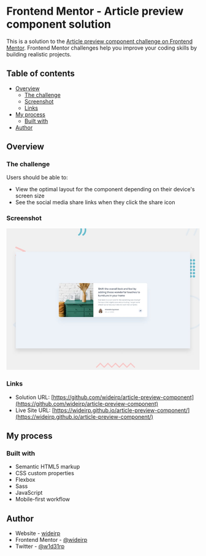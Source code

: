 # Frontend Mentor - Article preview component solution

This is a solution to the [Article preview component challenge on Frontend Mentor](https://www.frontendmentor.io/challenges/article-preview-component-dYBN_pYFT). Frontend Mentor challenges help you improve your coding skills by building realistic projects.

## Table of contents

- [Overview](#overview)
  - [The challenge](#the-challenge)
  - [Screenshot](#screenshot)
  - [Links](#links)
- [My process](#my-process)
  - [Built with](#built-with)
- [Author](#author)

## Overview

### The challenge

Users should be able to:

- View the optimal layout for the component depending on their device's screen size
- See the social media share links when they click the share icon

### Screenshot

![](./design/desktop-preview.jpg)

### Links

- Solution URL: [https://github.com/wideirp/article-preview-component](https://github.com/wideirp/article-preview-component)
- Live Site URL: [https://wideirp.github.io/article-preview-component/](https://wideirp.github.io/article-preview-component/)

## My process

### Built with

- Semantic HTML5 markup
- CSS custom properties
- Flexbox
- Sass
- JavaScript
- Mobile-first workflow

## Author

- Website - [wideirp](https://wideirp.github.io)
- Frontend Mentor - [@wideirp](https://www.frontendmentor.io/profile/wideirp)
- Twitter - [@w1d31rp](https://www.twitter.com/w1d31rp)
